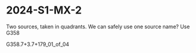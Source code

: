 # 2024-S1-MX-2

Two sources, taken in quadrants.  We can safely use one source name?  Use G358


G358.7+3.7+179_01_of_04 

